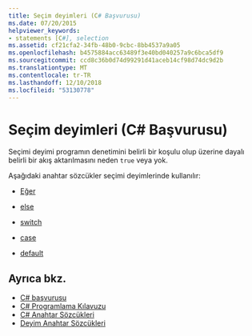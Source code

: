 ```yaml
---
title: Seçim deyimleri (C# Başvurusu)
ms.date: 07/20/2015
helpviewer_keywords:
- statements [C#], selection
ms.assetid: cf21cfa2-34fb-48b0-9cbc-8bb4537a9a05
ms.openlocfilehash: b4575884acc63489f3e40bd040257a9c6bca5df9
ms.sourcegitcommit: ccd8c36b0d74d99291d41aceb14cf98d74dc9d2b
ms.translationtype: MT
ms.contentlocale: tr-TR
ms.lasthandoff: 12/10/2018
ms.locfileid: "53130778"
---
```

# <a name="selection-statements-c-reference"></a>Seçim deyimleri (C# Başvurusu)

Seçimi deyimi programın denetimini belirli bir koşulu olup üzerine dayalı belirli bir akış aktarılmasını neden `true` veya yok.

Aşağıdaki anahtar sözcükler seçimi deyimlerinde kullanılır:

- [Eğer](if-else.md)

- [else](if-else.md)

- [switch](switch.md)

- [case](switch.md)

- [default](switch.md)

## <a name="see-also"></a>Ayrıca bkz.

- [C# başvurusu](../index.md)
- [C# Programlama Kılavuzu](../../programming-guide/index.md)
- [C# Anahtar Sözcükleri](index.md)
- [Deyim Anahtar Sözcükleri](statement-keywords.md)